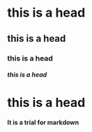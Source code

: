 # this is a head
## this is a head
### this is a head
##### this is a head
# this is a head
#### It is a trial for markdown
